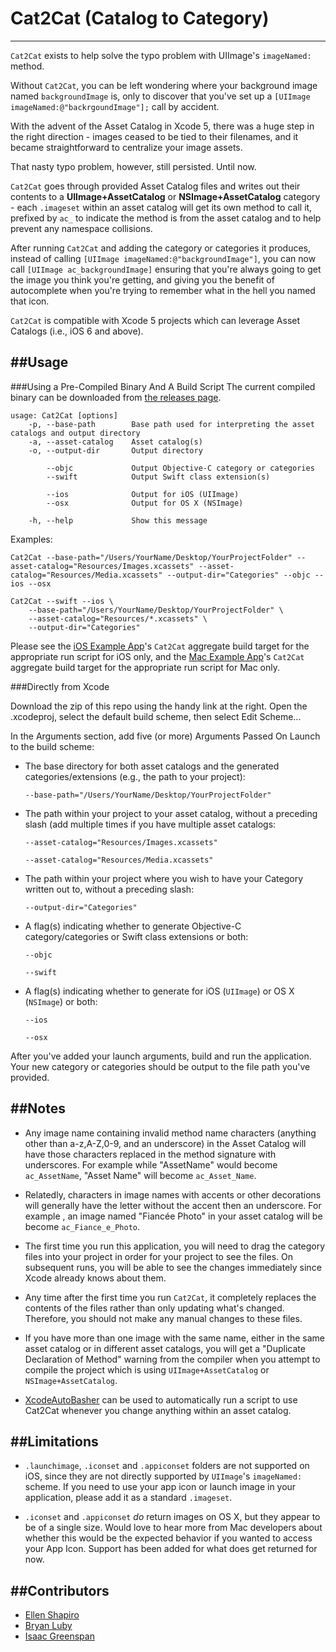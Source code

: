 Cat2Cat (Catalog to Category)
=========
----
`Cat2Cat` exists to help solve the typo problem with UIImage's `imageNamed:` method. 

Without `Cat2Cat`, you can be left wondering where your background image named `backgroundImage` is, only to discover that you've set up a `[UIImage imageNamed:@"backrgoundImage"];` call by accident. 

With the advent of the Asset Catalog in Xcode 5, there was a huge step in the right direction - images ceased to be tied to their filenames, and it became straightforward to centralize your image assets.

That nasty typo problem, however, still persisted. Until now. 

`Cat2Cat` goes through provided Asset Catalog files and writes out their contents to a **UIImage+AssetCatalog** or **NSImage+AssetCatalog** category - each `.imageset` within an asset catalog will get its own method to call it, prefixed by `ac_` to indicate the method is from the asset catalog and to help prevent any namespace collisions. 

After running `Cat2Cat` and adding the category or categories it produces, instead of calling `[UIImage imageNamed:@"backgroundImage"]`, you can now call `[UIImage ac_backgroundImage]` ensuring that you're always going to get the image you think you're getting, and giving you the benefit of autocomplete when you're trying to remember what in the hell you named that icon.  

`Cat2Cat` is compatible with Xcode 5 projects which can leverage Asset Catalogs (i.e., iOS 6 and above).

##Usage
----

###Using a Pre-Compiled Binary And A Build Script
The current compiled binary can be downloaded from [the releases page](../../releases).

```
usage: Cat2Cat [options]
    -p, --base-path        Base path used for interpreting the asset catalogs and output directory
    -a, --asset-catalog    Asset catalog(s)
    -o, --output-dir       Output directory

        --objc             Output Objective-C category or categories
        --swift            Output Swift class extension(s)

        --ios              Output for iOS (UIImage)
        --osx              Output for OS X (NSImage)

    -h, --help             Show this message
```

Examples:

```
Cat2Cat --base-path="/Users/YourName/Desktop/YourProjectFolder" --asset-catalog="Resources/Images.xcassets" --asset-catalog="Resources/Media.xcassets" --output-dir="Categories" --objc --ios --osx
```

```
Cat2Cat --swift --ios \
	--base-path="/Users/YourName/Desktop/YourProjectFolder" \
	--asset-catalog="Resources/*.xcassets" \
	--output-dir="Categories"
```

Please see the [iOS Example App](SampleiOSApp)'s `Cat2Cat` aggregate build target for the appropriate run script for iOS only, and the [Mac Example App](SampleMacApp)'s `Cat2Cat` aggregate build target for the appropriate run script for Mac only. 

###Directly from Xcode

Download the zip of this repo using the handy link at the right. Open the .xcodeproj, select the default build scheme, then select Edit Scheme...

In the Arguments section, add five (or more) Arguments Passed On Launch to the build scheme:

- The base directory for both asset catalogs and the generated categories/extensions (e.g., the path to your project):  
  ```
  --base-path="/Users/YourName/Desktop/YourProjectFolder"
  ```
- The path within your project to your asset catalog, without a preceding slash (add multiple times if you have multiple asset catalogs:  
  ```
  --asset-catalog="Resources/Images.xcassets"
  ```  
  ```
  --asset-catalog="Resources/Media.xcassets"
  ```
- The path within your project where you wish to have your Category written out to, without a preceding slash:  
  ```
  --output-dir="Categories"
  ```
- A flag(s) indicating whether to generate Objective-C category/categories or Swift class extensions or both:  
  ```
  --objc
  ```  
  ```
  --swift
  ```
- A flag(s) indicating whether to generate for iOS (`UIImage`) or OS X (`NSImage`) or both:  
  ```
  --ios
  ```  
  ```
  --osx
  ```

After you've added your launch arguments, build and run the application. Your new category or categories should be output to the file path you've provided.

##Notes
----
* Any image name containing invalid method name characters (anything other than a-z,A-Z,0-9, and an underscore) in the Asset Catalog will have those characters replaced in the method signature with underscores. For example while "AssetName" would become `ac_AssetName`, "Asset Name" will become `ac_Asset_Name`. 

* Relatedly, characters in image names with accents or other decorations will generally have the letter without the accent then an underscore. For example , an image named "Fiancée Photo" in your asset catalog will be become `ac_Fiance_e_Photo`.

* The first time you run this application, you will need to drag the category files into your project in order for your project to see the files. On subsequent runs, you will be able to see the changes immediately since Xcode already knows about them.

* Any time after the first time you run `Cat2Cat`, it completely replaces the contents of the files rather than only updating what's changed. Therefore, you should not make any manual changes to these files.

* If you have more than one image with the same name, either in the same asset catalog or in different asset catalogs, you will get a "Duplicate Declaration of Method" warning from the compiler when you attempt to compile the project which is using `UIImage+AssetCatalog` or `NSImage+AssetCatalog`. 

* [XcodeAutoBasher](https://github.com/vokalinteractive/XcodeAutoBasher) can be used to automatically run a script to use Cat2Cat whenever you change anything within an asset catalog.

##Limitations
----
* `.launchimage`, `.iconset` and `.appiconset` folders are not supported on iOS, since they are not directly supported by `UIImage`'s `imageNamed:` scheme. If you need to use your app icon or launch image in your application, please add it as a standard `.imageset`. 

* `.iconset` and `.appiconset` *do* return images on OS X, but they appear to be of a single size. Would love to hear more from Mac developers about whether this would be the expected behavior if you wanted to access your App Icon. Support has been added for what does get returned for now. 


##Contributors
----
* [Ellen Shapiro](https://github.com/designatednerd)
* [Bryan Luby](https://github.com/bryanluby)
* [Isaac Greenspan](https://github.com/vokal-isaac)